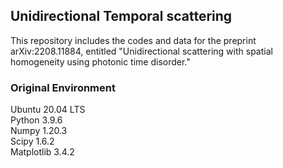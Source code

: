 ## Unidirectional Temporal scattering

This repository includes the codes and data for the preprint arXiv:2208.11884, entitled "Unidirectional scattering with spatial homogeneity using photonic time disorder."




### Original Environment
Ubuntu 20.04 LTS  
Python 3.9.6  
Numpy 1.20.3  
Scipy 1.6.2  
Matplotlib 3.4.2
